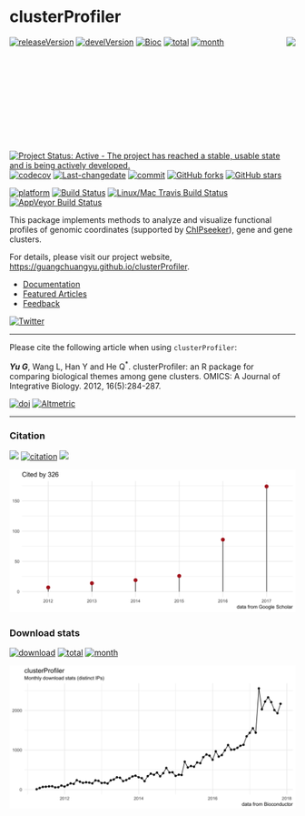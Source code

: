 # clusterProfiler

<img src="https://raw.githubusercontent.com/Bioconductor/BiocStickers/master/clusterProfiler/clusterProfiler.png" height="200" align="right" />

[![releaseVersion](https://img.shields.io/badge/release%20version-3.6.0-green.svg?style=flat)](https://bioconductor.org/packages/clusterProfiler)
[![develVersion](https://img.shields.io/badge/devel%20version-3.7.0-green.svg?style=flat)](https://github.com/guangchuangyu/clusterProfiler)
[![Bioc](http://www.bioconductor.org/shields/years-in-bioc/clusterProfiler.svg)](https://www.bioconductor.org/packages/devel/bioc/html/clusterProfiler.html#since)
[![total](https://img.shields.io/badge/downloads-54283/total-blue.svg?style=flat)](https://bioconductor.org/packages/stats/bioc/clusterProfiler)
[![month](https://img.shields.io/badge/downloads-2168/month-blue.svg?style=flat)](https://bioconductor.org/packages/stats/bioc/clusterProfiler)

[![Project Status: Active - The project has reached a stable, usable
state and is being actively
developed.](http://www.repostatus.org/badges/latest/active.svg)](http://www.repostatus.org/#active)
[![codecov](https://codecov.io/gh/GuangchuangYu/clusterProfiler/branch/master/graph/badge.svg)](https://codecov.io/gh/GuangchuangYu/clusterProfiler/)
[![Last-changedate](https://img.shields.io/badge/last%20change-2017--12--04-green.svg)](https://github.com/GuangchuangYu/clusterProfiler/commits/master)
[![commit](http://www.bioconductor.org/shields/commits/bioc/clusterProfiler.svg)](https://www.bioconductor.org/packages/devel/bioc/html/clusterProfiler.html#svn_source)
[![GitHub
forks](https://img.shields.io/github/forks/GuangchuangYu/clusterProfiler.svg)](https://github.com/GuangchuangYu/clusterProfiler/network)
[![GitHub
stars](https://img.shields.io/github/stars/GuangchuangYu/clusterProfiler.svg)](https://github.com/GuangchuangYu/clusterProfiler/stargazers)

[![platform](http://www.bioconductor.org/shields/availability/devel/clusterProfiler.svg)](https://www.bioconductor.org/packages/devel/bioc/html/clusterProfiler.html#archives)
[![Build
Status](http://www.bioconductor.org/shields/build/devel/bioc/clusterProfiler.svg)](https://bioconductor.org/checkResults/devel/bioc-LATEST/clusterProfiler/)
[![Linux/Mac Travis Build
Status](https://img.shields.io/travis/GuangchuangYu/clusterProfiler/master.svg?label=Mac%20OSX%20%26%20Linux)](https://travis-ci.org/GuangchuangYu/clusterProfiler)
[![AppVeyor Build
Status](https://img.shields.io/appveyor/ci/Guangchuangyu/clusterProfiler/master.svg?label=Windows)](https://ci.appveyor.com/project/GuangchuangYu/clusterProfiler)

This package implements methods to analyze and visualize functional
profiles of genomic coordinates (supported by
[ChIPseeker](http://www.bioconductor.org/packages/ChIPseeker)), gene and
gene clusters.

For details, please visit our project website,
<https://guangchuangyu.github.io/clusterProfiler>.

  - [Documentation](https://guangchuangyu.github.io/clusterProfiler/documentation/)
  - [Featured
    Articles](https://guangchuangyu.github.io/clusterProfiler/featuredArticles/)
  - [Feedback](https://guangchuangyu.github.io/clusterProfiler/#feedback)

[![Twitter](https://img.shields.io/twitter/url/https/github.com/GuangchuangYu/clusterProfiler.svg?style=social)](https://twitter.com/intent/tweet?hashtags=clusterProfiler&url=http://online.liebertpub.com/doi/abs/10.1089/omi.2011.0118&screen_name=guangchuangyu)

-----

Please cite the following article when using `clusterProfiler`:

***Yu G***, Wang L, Han Y and He Q<sup>\*</sup>. clusterProfiler: an R
package for comparing biological themes among gene clusters. OMICS: A
Journal of Integrative Biology. 2012,
16(5):284-287.

[![doi](https://img.shields.io/badge/doi-10.1089/omi.2011.0118-green.svg?style=flat)](http://dx.doi.org/10.1089/omi.2011.0118)
[![Altmetric](https://img.shields.io/badge/Altmetric-23-green.svg?style=flat)](https://www.altmetric.com/details/681089)

-----

### Citation

[![](https://img.shields.io/badge/2nd%20most%20cited%20paper-in%20OMICS-green.svg?style=flat)](http://online.liebertpub.com/action/showMostCitedArticles?journalCode=omi)
[![citation](https://img.shields.io/badge/cited%20by-326-green.svg?style=flat)](https://scholar.google.com.hk/scholar?oi=bibs&hl=en&cites=2349076811020942117)
![](https://img.shields.io/badge/ESI-Highly%20Cited%20Paper-green.svg?style=flat)

<img src="docs/images/citation.png" width="890"/>

### Download stats

[![download](http://www.bioconductor.org/shields/downloads/clusterProfiler.svg)](https://bioconductor.org/packages/stats/bioc/clusterProfiler)
[![total](https://img.shields.io/badge/downloads-54283/total-blue.svg?style=flat)](https://bioconductor.org/packages/stats/bioc/clusterProfiler)
[![month](https://img.shields.io/badge/downloads-2168/month-blue.svg?style=flat)](https://bioconductor.org/packages/stats/bioc/clusterProfiler)

<img src="docs/images/dlstats.png" width="890"/>
